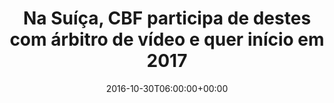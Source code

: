 ---
layout: post
title: "Na Suíça, CBF participa de destes com árbitro de vídeo e quer início em 2017"
date: 2016-10-30T06:00:00+00:00
external_link: "http://globoesporte.globo.com/futebol/noticia/2016/10/na-suica-cbf-participa-de-destes-com-arbitro-de-video-e-quer-inicio-em-2017.html"
categories: news globo.com
---